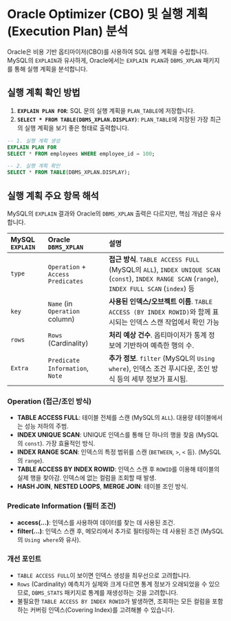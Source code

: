# Oracle Optimizer (CBO) 및 실행 계획(Execution Plan) 분석

Oracle은 비용 기반 옵티마이저(CBO)를 사용하여 SQL 실행 계획을 수립합니다. MySQL의 `EXPLAIN`과 유사하게, Oracle에서는 `EXPLAIN PLAN`과 `DBMS_XPLAN` 패키지를 통해 실행 계획을 분석합니다.

## 실행 계획 확인 방법

1.  **`EXPLAIN PLAN FOR`**: SQL 문의 실행 계획을 `PLAN_TABLE`에 저장합니다.
2.  **`SELECT * FROM TABLE(DBMS_XPLAN.DISPLAY)`**: `PLAN_TABLE`에 저장된 가장 최근의 실행 계획을 보기 좋은 형태로 출력합니다.

```sql
-- 1. 실행 계획 생성
EXPLAIN PLAN FOR
SELECT * FROM employees WHERE employee_id = 100;

-- 2. 실행 계획 확인
SELECT * FROM TABLE(DBMS_XPLAN.DISPLAY);
```

## 실행 계획 주요 항목 해석

MySQL의 `EXPLAIN` 결과와 Oracle의 `DBMS_XPLAN` 출력은 다르지만, 핵심 개념은 유사합니다.

| MySQL `EXPLAIN` | Oracle `DBMS_XPLAN` | 설명 |
| :--- | :--- | :--- |
| `type` | `Operation` + `Access Predicates` | **접근 방식**. `TABLE ACCESS FULL` (MySQL의 `ALL`), `INDEX UNIQUE SCAN` (`const`), `INDEX RANGE SCAN` (`range`), `INDEX FULL SCAN` (`index`) 등 |
| `key` | `Name` (in `Operation` column) | **사용된 인덱스/오브젝트 이름**. `TABLE ACCESS (BY INDEX ROWID)`와 함께 표시되는 인덱스 스캔 작업에서 확인 가능 |
| `rows` | `Rows` (Cardinality) | **처리 예상 건수**. 옵티마이저가 통계 정보에 기반하여 예측한 행의 수. |
| `Extra` | `Predicate Information`, `Note` | **추가 정보**. `filter` (MySQL의 `Using where`), 인덱스 조건 푸시다운, 조인 방식 등의 세부 정보가 표시됨. |

### Operation (접근/조인 방식)

- **TABLE ACCESS FULL**: 테이블 전체를 스캔 (MySQL의 `ALL`). 대용량 테이블에서는 성능 저하의 주범.
- **INDEX UNIQUE SCAN**: UNIQUE 인덱스를 통해 단 하나의 행을 찾음 (MySQL의 `const`). 가장 효율적인 방식.
- **INDEX RANGE SCAN**: 인덱스의 특정 범위를 스캔 (`BETWEEN`, `>`, `<` 등). (MySQL의 `range`).
- **TABLE ACCESS BY INDEX ROWID**: 인덱스 스캔 후 `ROWID`를 이용해 테이블의 실제 행을 찾아감. 인덱스에 없는 컬럼을 조회할 때 발생.
- **HASH JOIN**, **NESTED LOOPS**, **MERGE JOIN**: 테이블 조인 방식.

### Predicate Information (필터 조건)

- **access(...)**: 인덱스를 사용하여 데이터를 찾는 데 사용된 조건.
- **filter(...)**: 인덱스 스캔 후, 메모리에서 추가로 필터링하는 데 사용된 조건 (MySQL의 `Using where`와 유사).

### 개선 포인트

- `TABLE ACCESS FULL`이 보이면 인덱스 생성을 최우선으로 고려합니다.
- `Rows` (Cardinality) 예측치가 실제와 크게 다르면 통계 정보가 오래되었을 수 있으므로, `DBMS_STATS` 패키지로 통계를 재생성하는 것을 고려합니다.
- 불필요한 `TABLE ACCESS BY INDEX ROWID`가 발생하면, 조회하는 모든 컬럼을 포함하는 커버링 인덱스(Covering Index)를 고려해볼 수 있습니다.
